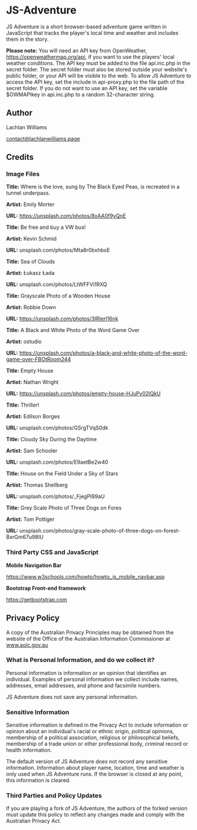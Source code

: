 # JS-Adventure

JS Adventure is a short browser-based adventure game written in JavaScript that tracks the player's local time and weather and includes them in the story.

**Please note:** You will need an API key from OpenWeather, https://openweathermap.org/api, if you want to use the players' local weather conditions. The API key must be added to the file api.inc.php in the secret folder. The secret folder must also be stored outside your website's public folder, or your API will be visible to the web. To allow JS Adventure to access the API key, set the include in api-proxy.php to the file path of the secret folder. If you do not want to use an API key, set the variable $OWMAPIkey in api.inc.php to a random 32-character string.

## Author

Lachlan Williams

contact@lachlanwilliams.page

## Credits

### Image Files

**Title:** Where is the love, sung by The Black Eyed Peas, is recreated in a tunnel underpass.

**Artist:** Emily Morter

**URL:** https://unsplash.com/photos/8xAA0f9yQnE

**Title:** Be free and buy a VW bus!

**Artist:** Kevin Schmid

**URL:** unsplash.com/photos/Mta8r0bxhboE

**Title:** Sea of Clouds

**Artist:** Łukasz Łada

**URL:** unsplash.com/photos/LtWFFVi1RXQ

**Title:** Grayscale Photo of a Wooden House

**Artist:** Robbie Down

**URL:** https://unsplash.com/photos/3IRIerl16nk

**Title:** A Black and White Photo of the Word Game Over

**Artist:** ostudio

**URL:** https://unsplash.com/photos/a-black-and-white-photo-of-the-word-game-over-FBOtRoom244

**Title:** Empty House

**Artist:** Nathan Wright

**URL:** https://unsplash.com/photos/empty-house-HJuPy02lQkU

**Title:** Thriller!

**Artist:** Edilson Borges

**URL:** unsplash.com/photos/GSrgTVqS0dk

**Title:** Cloudy Sky During the Daytime

**Artist:** Sam Schooler

**URL:** unsplash.com/photos/E9aetBe2w40

**Title:** House on the Field Under a Sky of Stars

**Artist:** Thomas Shellberg 

**URL:** unsplash.com/photos/_FjegPI89aU

**Title:** Grey Scale Photo of Three Dogs on Fores

**Artist:** Tom Pottiger 

**URL:** unsplash.com/photos/gray-scale-photo-of-three-dogs-on-forest-BxrGm67u98IU 

### Third Party CSS and JavaScript

**Mobile Navigation Bar**

https://www.w3schools.com/howto/howto_js_mobile_navbar.asp

**Bootstrap Front-end framework**

https://getbootstrap.com

## Privacy Policy

A copy of the Australian Privacy Principles may be obtained from the website of the Office of the Australian Information Commissioner at www.aoic.gov.au

### What is Personal Information, and do we collect it?

Personal information is information or an opinion that identifies an individual. Examples of personal information we collect include names, addresses, email addresses, and phone and facsimile numbers.

JS Adventure does not save any personal information.

### Sensitive Information

Sensitive information is defined in the Privacy Act to include information or opinion about an individual's racial or ethnic origin, political opinions, membership of a political association, religious or philosophical beliefs, membership of a trade union or other professional body, criminal record or health information.

The default version of JS Adventure does not record any sensitive information. Information about player name, location, time and weather is only used when JS Adventure runs. If the browser is closed at any point, this information is cleared.

### Third Parties and Policy Updates

If you are playing a fork of JS Adventure, the authors of the forked version must update this policy to reflect any changes made and comply with the Australian Privacy Act.
